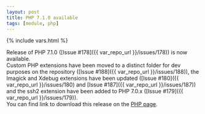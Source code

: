 ```yaml
---
layout: post
title: PHP 7.1.0 available
tags: [module, php]
---
```

{% include vars.html %}

Release of PHP 7.1.0 ([Issue #178]({{ var_repo_url }}/issues/178)) is now available.<br />
Custom PHP extensions have been moved to a distinct folder for dev purposes on the repository ([Issue #188]({{ var_repo_url }}/issues/188)), the Imagick and Xdebug extensions have been updated ([Issue #180]({{ var_repo_url }}/issues/180) and [Issue #187]({{ var_repo_url }}/issues/187)) and the ssh2 extension have been added to PHP 7.0.x ([Issue #179]({{ var_repo_url }}/issues/179)).  
You can find link to download this release on the [PHP page](/modules/php).